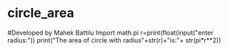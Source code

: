 # circle_area
#Developed by Mahek Battilu
Import math.pi
r=print(float(input("enter radius:"))
print("The area of circle with radius"+str(r)+"is:"+ str(pi*r**2))
